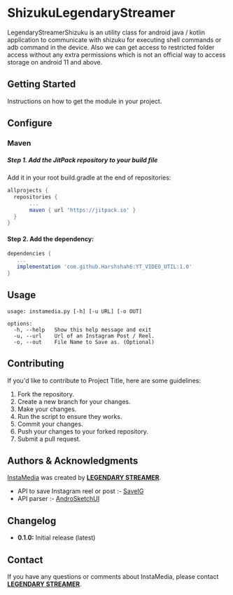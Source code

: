 # ShizukuLegendaryStreamer
LegendaryStreamerShizuku is an utility class for android java / kotlin application to communicate with shizuku for executing shell commands or adb command in the device. Also we can get access to restricted folder access without any extra permissions which is not an official way to access storage on android 11 and above.

## Getting Started
Instructions on how to get the module in your project.

## Configure
### Maven
##### Step 1. Add the JitPack repository to your build file
  Add it in your root build.gradle at the end of repositories:
``` gradle
allprojects {
  repositories {
	   ...
	   maven { url 'https://jitpack.io' }
  }
}
 ```
 
#### Step 2. Add the dependency:
```gradle
dependencies {
   ...
   implementation 'com.github.Harshshah6:YT_VIDEO_UTIL:1.0'
}
```

## Usage
```
usage: instamedia.py [-h] [-u URL] [-o OUT]

options:
  -h, --help   Show this help message and exit
  -u, --url    Url of an Instagram Post / Reel.
  -o, --out    File Name to Save as. (Optional)
```

<!-- or 
### Windows

Simply Download the latest GUI file from the **[releases](https://github.com/Harshshah6/InstaMedia-py/releases)** tab to use this project without any commands and by simple few clicks using our GUI application. -->


## Contributing
If you'd like to contribute to Project Title, here are some guidelines:

1. Fork the repository.
2. Create a new branch for your changes.
3. Make your changes.
5. Run the script to ensure they works.
6. Commit your changes.
7. Push your changes to your forked repository.
8. Submit a pull request.

<!-- 
## License
This project is licensed under the [License Name] - see the [LICENSE.md](LICENSE.md) file for details. -->

## Authors & Acknowledgments
<u>InstaMedia</u> was created by **[LEGENDARY STREAMER](https://github.com/Harshshah6)**.

- API to save Instagram reel or post :- [SaveIG](https://saveig.app)
- API parser :- [AndroSketchUI](https://androsketchui.vercel.app)

## **Changelog**

- **0.1.0:** Initial release (latest)

## **Contact**

If you have any questions or comments about InstaMedia, please contact **[LEGENDARY STREAMER](https://t.me/legendary_streamer_official)**.
